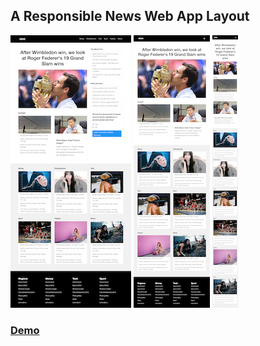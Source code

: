 ## A Responsible News Web App Layout

![ipad-pro-size-img](<preview/localhost_3000_(iPad Pro).png>)
![ipad-size-img](<preview/localhost_3000_(iPad).png>)
![ipad-size-img](<preview/localhost_3000_(iPhone X).png>)

### [Demo](https://cxc421.github.io/news-web/)
